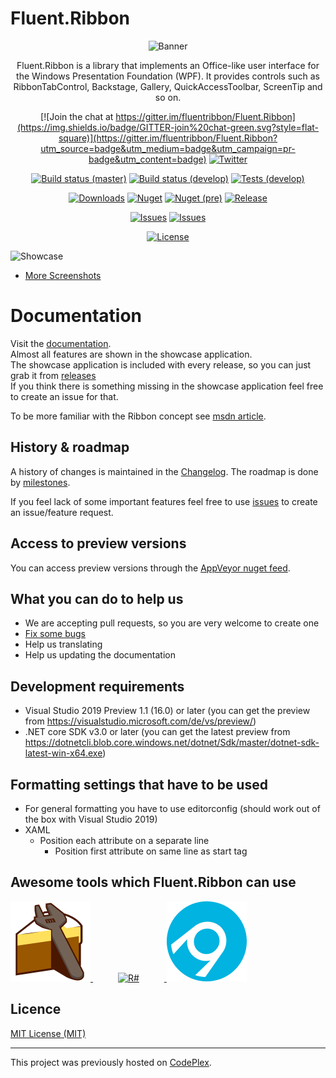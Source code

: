 Fluent.Ribbon
=============

<div align="center">

![Banner](./Images/banner.png)

Fluent.Ribbon is a library that implements an Office-like user interface for the Windows Presentation Foundation (WPF). It provides controls such as RibbonTabControl, Backstage, Gallery, QuickAccessToolbar, ScreenTip and so on.

[![Join the chat at https://gitter.im/fluentribbon/Fluent.Ribbon](https://img.shields.io/badge/GITTER-join%20chat-green.svg?style=flat-square)](https://gitter.im/fluentribbon/Fluent.Ribbon?utm_source=badge&utm_medium=badge&utm_campaign=pr-badge&utm_content=badge)
[![Twitter](https://img.shields.io/badge/twitter-%40batzendev-blue.svg?style=flat-square)](https://twitter.com/batzendev)

[![Build status (master)](https://img.shields.io/appveyor/ci/batzen/fluent-ribbon.svg?style=flat-square&&label=master)](https://ci.appveyor.com/project/batzen/fluent-ribbon/branch/master)
[![Build status (develop)](https://img.shields.io/appveyor/ci/batzen/fluent-ribbon.svg?style=flat-square&&label=develop)](https://ci.appveyor.com/project/batzen/fluent-ribbon/branch/develop)
[![Tests (develop)](https://img.shields.io/appveyor/tests/batzen/fluent-ribbon.svg?style=flat-square)](https://ci.appveyor.com/project/batzen/fluent-ribbon/branch/develop)

[![Downloads](https://img.shields.io/nuget/dt/Fluent.Ribbon.svg?style=flat-square)](http://www.nuget.org/packages/Fluent.Ribbon/)
[![Nuget](https://img.shields.io/nuget/v/Fluent.Ribbon.svg?style=flat-square)](http://nuget.org/packages/Fluent.Ribbon)
[![Nuget (pre)](https://img.shields.io/nuget/vpre/Fluent.Ribbon.svg?style=flat-square&label=nuget-pre)](http://nuget.org/packages/Fluent.Ribbon)
[![Release](https://img.shields.io/github/release/fluentribbon/fluent.ribbon.svg?style=flat-square)](https://github.com/fluentribbon/Fluent.Ribbon/releases/latest)

[![Issues](https://img.shields.io/github/issues/fluentribbon/fluent.ribbon.svg?style=flat-square)](https://github.com/fluentribbon/Fluent.Ribbon/issues)
[![Issues](https://img.shields.io/github/issues-closed/fluentribbon/fluent.ribbon.svg?style=flat-square)](https://github.com/fluentribbon/Fluent.Ribbon/issues?q=is%3Aissue+is%3Aclosed)

[![License](https://img.shields.io/badge/license-MIT-blue.svg?style=flat-square)](https://github.com/fluentribbon/Fluent.Ribbon/blob/master/License.txt)

</div>

![Showcase](./Images/Showcase.gif)

*   [More Screenshots](../../wiki/Screenshots)

# Documentation
Visit the [documentation](http://fluentribbon.github.io/documentation/).  
Almost all features are shown in the showcase application.  
The showcase application is included with every release, so you can just grab it from [releases](../../releases)  
If you think there is something missing in the showcase application feel free to create an issue for that.

To be more familiar with the Ribbon concept see [msdn article](http://msdn.microsoft.com/en-us/library/cc872782.aspx).

## History &amp; roadmap
A history of changes is maintained in the [Changelog](Changelog.md).
The roadmap is done by [milestones](../../milestones).

If you feel lack of some important features feel free to use [issues](https://github.com/fluentribbon/Fluent.Ribbon/issues) to create an issue/feature request.

## Access to preview versions
You can access preview versions through the [AppVeyor nuget feed](https://ci.appveyor.com/nuget/fluent-ribbon).

## What you can do to help us
*   We are accepting pull requests, so you are very welcome to create one
*   [Fix some bugs](../../issues)
*   Help us translating
*   Help us updating the documentation

## Development requirements
* Visual Studio 2019 Preview 1.1 (16.0) or later (you can get the preview from https://visualstudio.microsoft.com/de/vs/preview/)
* .NET core SDK v3.0 or later (you can get the latest preview from https://dotnetcli.blob.core.windows.net/dotnet/Sdk/master/dotnet-sdk-latest-win-x64.exe)

## Formatting settings that have to be used
* For general formatting you have to use editorconfig (should work out of the box with Visual Studio 2019)
* XAML
  * Position each attribute on a separate line
    * Position first attribute on same line as start tag

## Awesome tools which Fluent.Ribbon can use

<div>
  <a href="https://cakebuild.net/">
    <img alt="cakebuild.net" width="128" heigth="128" src="./Images/cake-medium.png">
  </a>
  <a href="https://www.jetbrains.com/resharper/">
    <img alt="R#" width="128" heigth="128" hspace="40" src="./Images/icon_ReSharper.png">
  </a>
  <a href="https://www.appveyor.com/">
    <img alt="appveyor" width="128" heigth="128" src="./Images/Appveyor_logo.svg">
  </a>
</div>

## Licence

[MIT License (MIT)](./License.txt)

---

This project was previously hosted on [CodePlex](https://fluent.codeplex.com/).